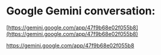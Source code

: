 # Google Gemini conversation:
[https://gemini.google.com/app/47f9b68e02f055b8](https://gemini.google.com/app/47f9b68e02f055b8)

https://gemini.google.com/app/47f9b68e02f055b8
